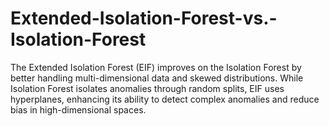 # Extended-Isolation-Forest-vs.-Isolation-Forest
The Extended Isolation Forest (EIF) improves on the Isolation Forest by better handling multi-dimensional data and skewed distributions. While Isolation Forest isolates anomalies through random splits, EIF uses hyperplanes, enhancing its ability to detect complex anomalies and reduce bias in high-dimensional spaces.
